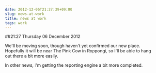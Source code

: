 ```yaml
---
date: 2012-12-06T21:27:39+09:00
slug: news-at-work
title: news at work
tags: work
---
```


##21:27 Thursday 06 December 2012

We'll be moving soon, though haven't yet confirmed our new place.  Hopefully it will be near The Pink Cow in Roppongi, so I'll be able to hang out there a bit more easily.

In other news, I'm getting the reporting engine a bit more completed.

